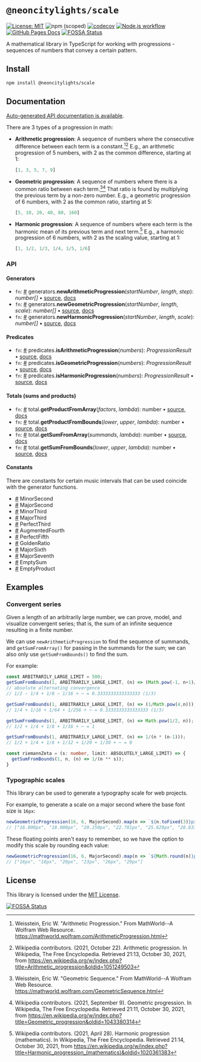 # `@neoncitylights/scale`
[![License: MIT](https://img.shields.io/badge/License-MIT-blue.svg)](https://opensource.org/licenses/MIT)
![npm (scoped)](https://img.shields.io/npm/v/@neoncitylights/scale)
[![codecov](https://codecov.io/gh/samantha-labs/ts-scale/branch/main/graph/badge.svg?token=c7KOrPxoIb)](https://codecov.io/gh/samantha-labs/ts-scale)
[![Node.js workflow](https://github.com/samantha-labs/ts-scale/actions/workflows/ci.yml/badge.svg)](https://github.com/samantha-labs/ts-scale/actions/workflows/ci.yml)
[![GitHub Pages Docs](https://img.shields.io/badge/gh--pages--docs-running-brightgreen)](https://samantha-labs.github.io/ts-scale/)
[![FOSSA Status](https://app.fossa.com/api/projects/git%2Bgithub.com%2Fsamantha-labs%2Fts-scale.svg?type=shield)](https://app.fossa.com/projects/git%2Bgithub.com%2Fsamantha-labs%2Fts-scale?ref=badge_shield)

A mathematical library in TypeScript for working with progressions - sequences of numbers that convey a certain pattern.

## Install
```bash
npm install @neoncitylights/scale
```

## Documentation
[Auto-generated API documentation is available](https://samantha-labs.github.io/ts-scale/).

There are 3 types of a progression in math:
  - **Arithmetic progression**: A sequence of numbers where the consecutive difference between each term is a constant.[^arith-wolfram][^arithm-wiki] E.g., an arithmetic progression of 5 numbers, with 2 as the common difference, starting at 1:
    ```ts
    [1, 3, 5, 7, 9]
    ```
  - **Geometric progression**: A sequence of numbers where there is a common ratio between each term.[^geo-wolfram][^geo-wiki] That ratio is found by multiplying the previous term by a non-zero number.  E.g., a geometric progression of 6 numbers, with 2 as the common ratio, starting at 5:
    ```ts
    [5, 10, 20, 40, 80, 160]
    ```
  - **Harmonic progression**: A sequence of numbers where each term is the harmonic mean of its previous term and next term.[^harmonic-wiki] E.g., a harmonic progression of 6 numbers, with 2 as the scaling value, starting at 1:
    ```ts
    [1, 1/2, 1/3, 1/4, 1/5, 1/6]
    ```
### API
#### Generators
 * `fn`: <a href="#newArithmeticProgression">#</a> generators.**newArithmeticProgression**(*startNumber*, *length*, *step*): *number[]* • [source](./src/generators.ts), [docs](https://samantha-labs.github.io/ts-scale/modules.html#newArithmeticProgression)
 * `fn`: <a href="#newGeometricProgression">#</a> generators.**newGeometricProgression**(*startNumber*, *length*, *scale*): *number[]* • [source](./src/generators.ts), [docs](https://samantha-labs.github.io/ts-scale/modules.html#newGeometricProgression)
 * `fn`: <a href="#newHarmonicProgression">#</a> generators.**newHarmonicProgression**(*startNumber*, *length*, *scale*): *number[]* • [source](./src/generators.ts), [docs](https://samantha-labs.github.io/ts-scale/modules.html#newHarmonicProgression)
#### Predicates
 * `fn`: <a href="#isArithmeticProgression">#</a> predicates.**isArithmeticProgression**(*numbers*): *ProgressionResult* • [source](./src/predicates.ts), [docs](https://samantha-labs.io/ts-scale/modules.html#isArithmeticProgression)
 * `fn`: <a href="#isGeometricProgression">#</a> predicates.**isGeometricProgression**(*numbers*): *ProgressionResult* • [source](./src/predicates.ts), [docs](https://samantha-labs.github.io/ts-scale/modules.html#isGeometricProgression)
 * `fn`: <a href="#isHarmonicProgression">#</a> predicates.**isHarmonicProgression**(*numbers*): *ProgressionResult* • [source](./src/predicates.ts), [docs](https://samantha-labs.github.io/ts-scale/modules.html#isHarmonicProgression)

#### Totals (sums and products)
 * `fn`: <a href="#getProductFromArray">#</a> total.**getProductFromArray**(*factors*, *lambda*): number • [source](./src/total.ts), [docs](https://samantha-labs.github.io/ts-scale/modules.html#getProductFromArray)
 * `fn`: <a href="#getProductFromBounds">#</a> total.**getProductFromBounds**(*lower*, *upper*, *lambda*): number • [source](./src/total.ts), [docs](https://samantha-labs.github.io/ts-scale/modules.html#getProductFromBounds)
 * `fn`: <a href="#getSumFromArray">#</a> total.**getSumFromArray**(*summands*, *lambda*): number • [source](./src/total.ts), [docs](https://samantha-labs.github.io/ts-scale/modules.html#getSumFromArray)
 * `fn`: <a href="#getSumFromBounds">#</a> total.**getSumFromBounds**(*lower*, *upper*, *lambda*): number • [source](./src/total.ts), [docs](https://samantha-labs.github.io/ts-scale/modules.html#getSumFromBounds)
#### Constants
There are constants for certain music intervals that can be used coincide with the generator functions.

* <a href="#minorSecond">#</a> MinorSecond
* <a href="#majorSecond">#</a> MajorSecond
* <a href="#minorThird">#</a> MinorThird
* <a href="#majorThird">#</a> MajorThird
* <a href="#perfectThird">#</a> PerfectThird
* <a href="#augmentedFourth">#</a> AugmentedFourth
* <a href="#perfectFifth">#</a> PerfectFifth
* <a href="#goldenRatio">#</a> GoldenRatio
* <a href="#majorSixth">#</a> MajorSixth
* <a href="#majorSeventh">#</a> MajorSeventh
* <a href="#emptySum">#</a> EmptySum
* <a href="#emptyProduct">#</a> EmptyProduct

## Examples
### Convergent series
Given a length of an arbitrarily large number, we can prove, model, and visualize convergent series; that is, the sum of an infinite sequence resulting in a finite number.

We can use `newArithmeticProgression` to find the sequence of summands, and `getSumFromArray()` for passing in the summands for the sum; we can also only use `getSumFromBounds()` to find the sum.

For example:
```ts
const ARBITRARILY_LARGE_LIMIT = 500;
getSumFromBounds(1, ARBITRARILY_LARGE_LIMIT, (n) => (Math.pow(-1, n+1)/Math.pow(2, n)));
// absolute alternating convergence
// 1/2 − 1/4 + 1/8 − 1/16 + ⋯ = 0.3333333333333333 (1/3)

getSumFromBounds(1, ARBITRARILY_LARGE_LIMIT, (n) => (1/Math.pow(4,n)));
// 1/4 + 1/16 + 1/64 + 1/256 + ⋯ = 0.3333333333333333 (1/3)

getSumFromBounds(1, ARBITRARILY_LARGE_LIMIT, (n) => Math.pow(1/2, n));
// 1/2 + 1/4 + 1/8 + 1/16 + ⋯ = 1

getSumFromBounds(1, ARBITRARILY_LARGE_LIMIT, (n) => 1/(n * (n-1)));
// 1/2 + 1/4 + 1/6 + 1/12 + 1/20 + 1/30 + ⋯ = 0

const riemannZeta = (s: number, limit: ABSOLUTELY_LARGE_LIMIT) => {
  getSumFromBounds(1, n, (n) => 1/(n ** s));
}
```

### Typographic scales
This library can be used to generate a typography scale for web projects.

For example, to generate a scale on a major second where the base font size is `16px`:
```ts
newGeometricProgression(16, 6, MajorSecond).map(n => `${n.toFixed(3)}px`);
// ["16.000px", "18.000px", "20.250px", "22.781px", "25.629px", "28.833px"]
```

These floating points aren't easy to remember, so we have the option to modify this scale by rounding each value:
```ts
newGeometricProgression(16, 6, MajorSecond).map(n => `${Math.round(n)}px`);
// ["16px", "18px", "20px", "23px", "26px", "29px"]
```

## License
This library is licensed under the [MIT License](./LICENSE).

[![FOSSA Status](https://app.fossa.com/api/projects/git%2Bgithub.com%2Fsamantha-labs%2Fts-scale.svg?type=large)](https://app.fossa.com/projects/git%2Bgithub.com%2Fsamantha-labs%2Fts-scale?ref=badge_large)

[^arith-wolfram]: Weisstein, Eric W. "Arithmetic Progression." From MathWorld--A Wolfram Web Resource. https://mathworld.wolfram.com/ArithmeticProgression.html 
[^geo-wolfram]:  Weisstein, Eric W. "Geometric Sequence." From MathWorld--A Wolfram Web Resource. https://mathworld.wolfram.com/GeometricSequence.html 
[^arithm-wiki]: Wikipedia contributors. (2021, October 22). Arithmetic progression. In Wikipedia, The Free Encyclopedia. Retrieved 21:13, October 30, 2021, from https://en.wikipedia.org/w/index.php?title=Arithmetic_progression&oldid=1051249503
[^geo-wiki]: Wikipedia contributors. (2021, September 9). Geometric progression. In Wikipedia, The Free Encyclopedia. Retrieved 21:11, October 30, 2021, from https://en.wikipedia.org/w/index.php?title=Geometric_progression&oldid=1043380314
[^harmonic-wiki]: Wikipedia contributors. (2021, April 28). Harmonic progression (mathematics). In Wikipedia, The Free Encyclopedia. Retrieved 21:14, October 30, 2021, from https://en.wikipedia.org/w/index.php?title=Harmonic_progression_(mathematics)&oldid=1020361383
